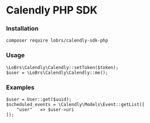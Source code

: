 # Calendly PHP SDK

### Installation

```
composer require lobrs/calendly-sdk-php
```

### Usage

```
\LoBrs\Calendly\Calendly::setToken($token);
$user = \LoBrs\Calendly\Calendly::me();
```

### Examples

```
$user = User::get($uuid);
$scheduled_events = \Calendly\Models\Event::getList([
    "user"   => $user->uri
]);
```